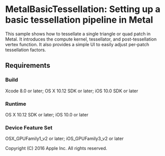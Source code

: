 # MetalBasicTessellation: Setting up a basic tessellation pipeline in Metal

This sample shows how to tessellate a single triangle or quad patch in Metal. It introduces the compute kernel, tessellator, and post-tessellation vertex function. It also provides a simple UI to easily adjust per-patch tessellation factors.

## Requirements

### Build

Xcode 8.0 or later; OS X 10.12 SDK or later; iOS 10.0 SDK or later 

### Runtime

OS X 10.12 SDK or later; iOS 10.0 or later

### Device Feature Set

OSX\_GPUFamily1\_v2 or later; iOS\_GPUFamily3\_v2 or later

Copyright (C) 2016 Apple Inc. All rights reserved.
